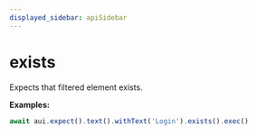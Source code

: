 ```yaml
---
displayed_sidebar: apiSidebar
---
```

# exists

Expects that filtered element exists.

**Examples:**
```typescript 
await aui.expect().text().withText('Login').exists().exec()
```

